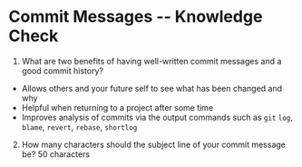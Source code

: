 # Commit Messages -- Knowledge Check
1. What are two benefits of having well-written commit messages and a good commit history?
  - Allows others and your future self to see what has been changed and why
  - Helpful when returning to a project after some time
  - Improves analysis of commits via the output commands such as `git` `log`, `blame`, `revert`, `rebase`, `shortlog`

2. How many characters should the subject line of your commit message be? 
50 characters

